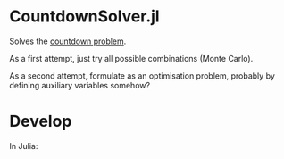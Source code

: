 # CountdownSolver.jl

Solves the [countdown problem](https://www.youtube.com/watch?v=2wyj7Ja2CPU&t=1m55s). 

As a first attempt, just try all possible combinations (Monte Carlo).

As a second attempt, formulate as an optimisation problem, probably by defining auxiliary variables somehow?

# Develop

In Julia:

